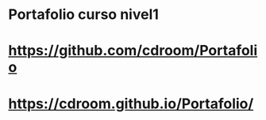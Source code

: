# Portafolio curso nivel1
# https://github.com/cdroom/Portafolio
# https://cdroom.github.io/Portafolio/


